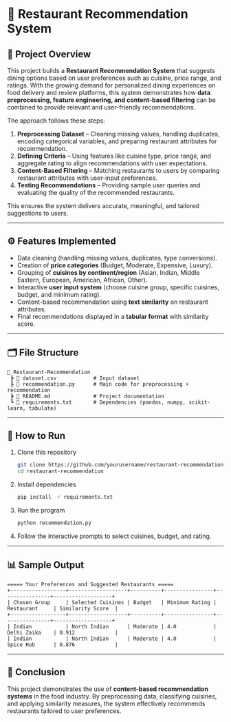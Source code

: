 # 🍴 Restaurant Recommendation System  

## 📌 Project Overview  
This project builds a **Restaurant Recommendation System** that suggests dining options based on user preferences such as cuisine, price range, and ratings. With the growing demand for personalized dining experiences on food delivery and review platforms, this system demonstrates how **data preprocessing, feature engineering, and content-based filtering** can be combined to provide relevant and user-friendly recommendations.  

The approach follows these steps:  
1. **Preprocessing Dataset** – Cleaning missing values, handling duplicates, encoding categorical variables, and preparing restaurant attributes for recommendation.  
2. **Defining Criteria** – Using features like cuisine type, price range, and aggregate rating to align recommendations with user expectations.  
3. **Content-Based Filtering** – Matching restaurants to users by comparing restaurant attributes with user-input preferences.  
4. **Testing Recommendations** – Providing sample user queries and evaluating the quality of the recommended restaurants.  

This ensures the system delivers accurate, meaningful, and tailored suggestions to users.  

---

## ⚙️ Features Implemented  
- Data cleaning (handling missing values, duplicates, type conversions).  
- Creation of **price categories** (Budget, Moderate, Expensive, Luxury).  
- Grouping of **cuisines by continent/region** (Asian, Indian, Middle Eastern, European, American, African, Other).  
- Interactive **user input system** (choose cuisine group, specific cuisines, budget, and minimum rating).  
- Content-based recommendation using **text similarity** on restaurant attributes.  
- Final recommendations displayed in a **tabular format** with similarity score.  

---

## 🗂️ File Structure  
```
📂 Restaurant-Recommendation
 ┣ 📜 dataset.csv            # Input dataset
 ┣ 📜 recommendation.py      # Main code for preprocessing + recommendation
 ┣ 📜 README.md              # Project documentation
 ┗ 📜 requirements.txt       # Dependencies (pandas, numpy, scikit-learn, tabulate)
```

---

## 🚀 How to Run  
1. Clone this repository  
   ```bash
   git clone https://github.com/yourusername/restaurant-recommendation.git
   cd restaurant-recommendation
   ```
2. Install dependencies  
   ```bash
   pip install -r requirements.txt
   ```
3. Run the program  
   ```bash
   python recommendation.py
   ```
4. Follow the interactive prompts to select cuisines, budget, and rating.  

---

## 📊 Sample Output  
```
===== Your Preferences and Suggested Restaurants =====
+------------------+-------------------+----------+----------------+----------------+-------------------+
| Chosen Group     | Selected Cuisines | Budget   | Minimum Rating | Restaurant     | Similarity Score  |
+------------------+-------------------+----------+----------------+----------------+-------------------+
| Indian           | North Indian      | Moderate | 4.0            | Delhi Zaika    | 0.912             |
| Indian           | North Indian      | Moderate | 4.0            | Spice Hub      | 0.876             |
```

---

## 📌 Conclusion  
This project demonstrates the use of **content-based recommendation systems** in the food industry. By preprocessing data, classifying cuisines, and applying similarity measures, the system effectively recommends restaurants tailored to user preferences.  
